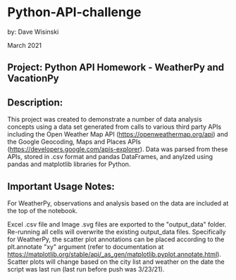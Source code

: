 # Python-API-challenge
by: Dave Wisinski

March 2021

## Project: Python API Homework - WeatherPy and VacationPy

## Description:
This project was created to demonstrate a number of data analysis concepts using a data set generated from calls to various third party APIs including the Open Weather Map API (https://openweathermap.org/api) and the Google Geocoding, Maps and Places APIs (https://developers.google.com/apis-explorer). Data was parsed from these APIs, stored in .csv format and pandas DataFrames, and anylzed using pandas and matplotlib libraries for Python.

## **Important Usage Notes:**
For WeatherPy, observations and analysis based on the data are included at the top of the notebook.

Excel .csv file and Image .svg files are exported to the "output_data" folder. Re-running all cells will overwrite the existing output_data files. Specifically for WeatherPy, the scatter plot annotations can be placed according to the plt.annotate "xy" argument (refer to documentation at https://matplotlib.org/stable/api/_as_gen/matplotlib.pyplot.annotate.html). Scatter plots will change based on the city list and weather on the date the script was last run (last run before push was 3/23/21).